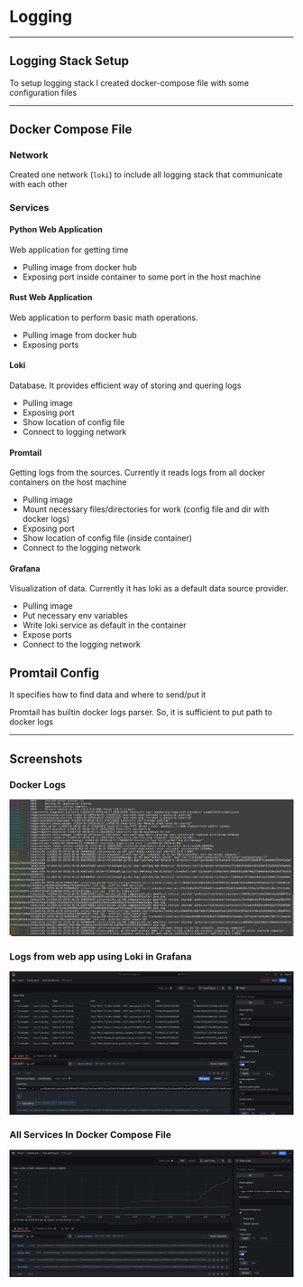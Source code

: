 # Logging

---

## Logging Stack Setup

To setup logging stack I created docker-compose file
with some configuration files

---

## Docker Compose File

### Network

Created one network (`loki`) to include
all logging stack that communicate with each other

### Services

#### Python Web Application

Web application for getting time

- Pulling image from docker hub
- Exposing port inside container to some port in the host machine

#### Rust Web Application

Web application to perform basic math operations.

- Pulling image from docker hub
- Exposing ports

#### Loki

Database.
It provides efficient way of storing
and quering logs

- Pulling image
- Exposing port
- Show location of config file
- Connect to logging network

#### Promtail

Getting logs from the sources.
Currently it reads logs from all docker containers
on the host machine

- Pulling image
- Mount necessary files/directories for work (config file and dir with docker logs)
- Exposing port
- Show location of config file (inside container)
- Connect to the logging network

#### Grafana

Visualization of data.
Currently it has loki as a default
data source provider.

- Pulling image
- Put necessary env variables
- Write loki service as default in the container
- Expose ports
- Connect to the logging network

## Promtail Config

It specifies how to find data
and where to send/put it

Promtail has builtin
docker logs parser.
So, it is sufficient to put path to docker logs


---

## Screenshots

### Docker Logs

![DockerLogs](./pics/LogsOfDocker.png)


### Logs from web app using Loki in Grafana

![LogsFromWebAppUsingLokiInGrafana](./pics/GrafanaLogsFromWebAppUsingLoki.png)

### All Services In Docker Compose File

![AllLogsCount](./pics/AllLogsCount.png)